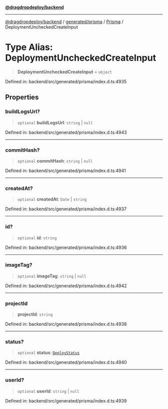 [**@dragdropdeploy/backend**](../../../../../README.md)

***

[@dragdropdeploy/backend](../../../../../README.md) / [generated/prisma](../../../README.md) / [Prisma](../README.md) / DeploymentUncheckedCreateInput

# Type Alias: DeploymentUncheckedCreateInput

> **DeploymentUncheckedCreateInput** = `object`

Defined in: backend/src/generated/prisma/index.d.ts:4935

## Properties

### buildLogsUrl?

> `optional` **buildLogsUrl**: `string` \| `null`

Defined in: backend/src/generated/prisma/index.d.ts:4943

***

### commitHash?

> `optional` **commitHash**: `string` \| `null`

Defined in: backend/src/generated/prisma/index.d.ts:4941

***

### createdAt?

> `optional` **createdAt**: `Date` \| `string`

Defined in: backend/src/generated/prisma/index.d.ts:4937

***

### id?

> `optional` **id**: `string`

Defined in: backend/src/generated/prisma/index.d.ts:4936

***

### imageTag?

> `optional` **imageTag**: `string` \| `null`

Defined in: backend/src/generated/prisma/index.d.ts:4942

***

### projectId

> **projectId**: `string`

Defined in: backend/src/generated/prisma/index.d.ts:4938

***

### status?

> `optional` **status**: [`DeployStatus`](../../$Enums/type-aliases/DeployStatus.md)

Defined in: backend/src/generated/prisma/index.d.ts:4940

***

### userId?

> `optional` **userId**: `string` \| `null`

Defined in: backend/src/generated/prisma/index.d.ts:4939
